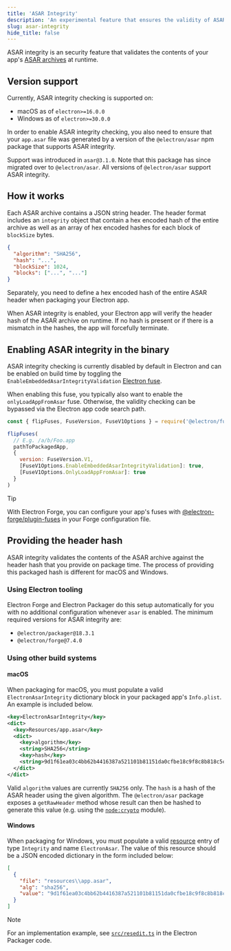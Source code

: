 ```yaml
---
title: 'ASAR Integrity'
description: 'An experimental feature that ensures the validity of ASAR contents at runtime.'
slug: asar-integrity
hide_title: false
---
```


ASAR integrity is an security feature that validates the contents of your app's
[ASAR archives](./asar-archives.md) at runtime.

## Version support

Currently, ASAR integrity checking is supported on:

* macOS as of `electron>=16.0.0`
* Windows as of `electron>=30.0.0`

In order to enable ASAR integrity checking, you also need to ensure that your `app.asar` file
was generated by a version of the `@electron/asar` npm package that supports ASAR integrity.

Support was introduced in `asar@3.1.0`. Note that this package has since migrated over to `@electron/asar`.
All versions of `@electron/asar` support ASAR integrity.

## How it works

Each ASAR archive contains a JSON string header. The header format includes an `integrity` object
that contain a hex encoded hash of the entire archive as well as an array of hex encoded hashes for each
block of `blockSize` bytes.

```json
{
  "algorithm": "SHA256",
  "hash": "...",
  "blockSize": 1024,
  "blocks": ["...", "..."]
}
```

Separately, you need to define a hex encoded hash of the entire ASAR header when packaging your Electron app.

When ASAR integrity is enabled, your Electron app will verify the header hash of the ASAR archive on runtime.
If no hash is present or if there is a mismatch in the hashes, the app will forcefully terminate.

## Enabling ASAR integrity in the binary

ASAR integrity checking is currently disabled by default in Electron and can
be enabled on build time by toggling the `EnableEmbeddedAsarIntegrityValidation`
[Electron fuse](fuses.md).

When enabling this fuse, you typically also want to enable the `onlyLoadAppFromAsar` fuse.
Otherwise, the validity checking can be bypassed via the Electron app code search path.

```js @ts-nocheck
const { flipFuses, FuseVersion, FuseV1Options } = require('@electron/fuses')

flipFuses(
  // E.g. /a/b/Foo.app
  pathToPackagedApp,
  {
    version: FuseVersion.V1,
    [FuseV1Options.EnableEmbeddedAsarIntegrityValidation]: true,
    [FuseV1Options.OnlyLoadAppFromAsar]: true
  }
)
```

> [!TIP]
> With Electron Forge, you can configure your app's fuses with
> [@electron-forge/plugin-fuses](https://www.electronforge.io/config/plugins/fuses)
> in your Forge configuration file.

## Providing the header hash

ASAR integrity validates the contents of the ASAR archive against the header hash that you provide
on package time. The process of providing this packaged hash is different for macOS and Windows.

### Using Electron tooling

Electron Forge and Electron Packager do this setup automatically for you with no additional
configuration whenever `asar` is enabled. The minimum required versions for ASAR integrity are:

* `@electron/packager@18.3.1`
* `@electron/forge@7.4.0`

### Using other build systems

#### macOS

When packaging for macOS, you must populate a valid `ElectronAsarIntegrity` dictionary block
in your packaged app's `Info.plist`. An example is included below.

```xml title='Info.plist'
<key>ElectronAsarIntegrity</key>
<dict>
  <key>Resources/app.asar</key>
  <dict>
    <key>algorithm</key>
    <string>SHA256</string>
    <key>hash</key>
    <string>9d1f61ea03c4bb62b4416387a521101b81151da0cfbe18c9f8c8b818c5cebfac</string>
  </dict>
</dict>
```

Valid `algorithm` values are currently `SHA256` only. The `hash` is a hash of the ASAR header using the given algorithm.
The `@electron/asar` package exposes a `getRawHeader` method whose result can then be hashed to generate this value
(e.g. using the [`node:crypto`](https://nodejs.org/api/crypto.html) module).

#### Windows

When packaging for Windows, you must populate a valid [resource](https://learn.microsoft.com/en-us/windows/win32/menurc/resources)
entry of type `Integrity` and name `ElectronAsar`. The value of this resource should be a JSON encoded dictionary
in the form included below:

```json
[
  {
    "file": "resources\\app.asar",
    "alg": "sha256",
    "value": "9d1f61ea03c4bb62b4416387a521101b81151da0cfbe18c9f8c8b818c5cebfac"
  }
]
```

> [!NOTE]
> For an implementation example, see [`src/resedit.ts`](https://github.com/electron/packager/blob/main/src/resedit.ts)
> in the Electron Packager code.
